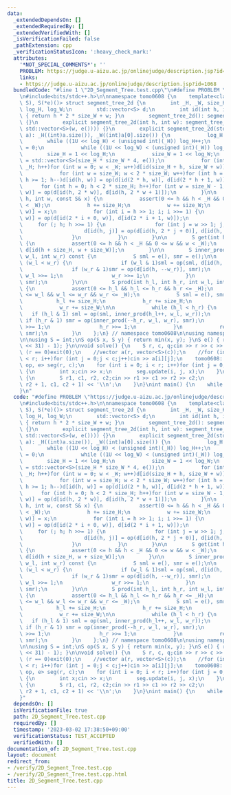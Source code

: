```yaml
---
data:
  _extendedDependsOn: []
  _extendedRequiredBy: []
  _extendedVerifiedWith: []
  _isVerificationFailed: false
  _pathExtension: cpp
  _verificationStatusIcon: ':heavy_check_mark:'
  attributes:
    '*NOT_SPECIAL_COMMENTS*': ''
    PROBLEM: https://judge.u-aizu.ac.jp/onlinejudge/description.jsp?id=1068
    links:
    - https://judge.u-aizu.ac.jp/onlinejudge/description.jsp?id=1068
  bundledCode: "#line 1 \"2D_Segment_Tree.test.cpp\"\n#define PROBLEM \"https://judge.u-aizu.ac.jp/onlinejudge/description.jsp?id=1068\"\
    \n#include<bits/stdc++.h>\n\nnamespace tomo0608 {\n    template<class S, S(*op)(S,\
    \ S), S(*e)()> struct segment_tree_2d {\n        int _H, _W, size_H, size_W, size,\
    \ log_H, log_W;\n        std::vector<S> d;\n        int id(int h, int w) const\
    \ { return h * 2 * size_W + w; }\n        segment_tree_2d(): segment_tree_2d(0)\
    \ {}\n        explicit segment_tree_2d(int h, int w): segment_tree_2d(std::vector<std::vector<S>>(h,\
    \ std::vector<S>(w, e()))) {}\n        explicit segment_tree_2d(std::vector<std::vector<S>>\
    \ a): _H((int)a.size()), _W((int)a[0].size()) {\n            log_H = 0;\n    \
    \        while ((1U << log_H) < (unsigned int)(_H)) log_H++;\n            log_W\
    \ = 0;\n            while ((1U << log_W) < (unsigned int)(_W)) log_W++;\n    \
    \        size_H = 1 << log_H;\n            size_W = 1 << log_W;\n            d\
    \ = std::vector<S>(size_H * size_W * 4, e());\n            for (int h = 0; h <\
    \ _H; h++)for (int w = 0; w < _W; w++)d[id(size_H + h, size_W + w)] = a[h][w];\n\
    \            for (int w = size_W; w < 2 * size_W; w++)for (int h = size_H - 1;\
    \ h >= 1; h--)d[id(h, w)] = op(d[id(2 * h, w)], d[id(2 * h + 1, w)]);\n      \
    \      for (int h = 0; h < 2 * size_H; h++)for (int w = size_W - 1; w >= 1; w--)d[id(h,\
    \ w)] = op(d[id(h, 2 * w)], d[id(h, 2 * w + 1)]);\n        }\n\n        void update(int\
    \ h, int w, const S& x) {\n            assert(0 <= h && h < _H && 0 <= w && w\
    \ < _W);\n            h += size_H;\n            w += size_W;\n            d[id(h,\
    \ w)] = x;\n            for (int i = h >> 1; i; i >>= 1) {\n                d[id(i,\
    \ w)] = op(d[id(2 * i + 0, w)], d[id(2 * i + 1, w)]);\n            }\n       \
    \     for (; h; h >>= 1) {\n                for (int j = w >> 1; j; j >>= 1) {\n\
    \                    d[id(h, j)] = op(d[id(h, 2 * j + 0)], d[id(h, 2 * j + 1)]);\n\
    \                }\n            }\n        }\n\n        S get(int h, int w)const\
    \ {\n            assert(0 <= h && h < _H && 0 <= w && w < _W);\n            return\
    \ d[id(h + size_H, w + size_W)];\n        }\n\n        S inner_prod(int h, int\
    \ w_l, int w_r) const {\n            S sml = e(), smr = e();\n\n            while\
    \ (w_l < w_r) {\n                if (w_l & 1)sml = op(sml, d[id(h, w_l++)]);\n\
    \                if (w_r & 1)smr = op(d[id(h, --w_r)], smr);\n               \
    \ w_l >>= 1;\n                w_r >>= 1;\n            }\n            return op(sml,\
    \ smr);\n        }\n\n        S prod(int h_l, int h_r, int w_l, int w_r) const\
    \ {\n            assert(0 <= h_l && h_l <= h_r && h_r <= _H);\n            assert(0\
    \ <= w_l && w_l <= w_r && w_r <= _W);\n            S sml = e(), smr = e();\n \
    \           h_l += size_H;\n            h_r += size_H;\n            w_l += size_W;\n\
    \            w_r += size_W;\n\n            while (h_l < h_r) {\n             \
    \   if (h_l & 1) sml = op(sml, inner_prod(h_l++, w_l, w_r));\n               \
    \ if (h_r & 1) smr = op(inner_prod(--h_r, w_l, w_r), smr);\n                h_l\
    \ >>= 1;\n                h_r >>= 1;\n            }\n            return op(sml,\
    \ smr);\n        }\n    };\n} // namespace tomo0608\n\nusing namespace std;\n\n\
    \n\nusing S = int;\nS op(S x, S y) { return min(x, y); }\nS e() { return int((1LL\
    \ << 31) - 1); }\n\nvoid solve() {\n    S r, c, q;cin >> r >> c >> q;\n    if\
    \ (r == 0)exit(0);\n    //vector a(r, vector<S>(c));\n    //for (int i = 0; i\
    \ < r; i++)for (int j = 0;j < c;j++)cin >> a[i][j];\n    tomo0608::segment_tree_2d<S,\
    \ op, e> seg(r, c);\n    for (int i = 0; i < r; i++)for (int j = 0;j < c;j++)\
    \ {\n        int x;cin >> x;\n        seg.update(i, j, x);\n    }\n    while (q--)\
    \ {\n        S r1, c1, r2, c2;cin >> r1 >> c1 >> r2 >> c2;\n        cout << seg.prod(r1,\
    \ r2 + 1, c1, c2 + 1) << '\\n';\n    }\n}\nint main() {\n    while (1)solve();\n\
    }\n"
  code: "#define PROBLEM \"https://judge.u-aizu.ac.jp/onlinejudge/description.jsp?id=1068\"\
    \n#include<bits/stdc++.h>\n\nnamespace tomo0608 {\n    template<class S, S(*op)(S,\
    \ S), S(*e)()> struct segment_tree_2d {\n        int _H, _W, size_H, size_W, size,\
    \ log_H, log_W;\n        std::vector<S> d;\n        int id(int h, int w) const\
    \ { return h * 2 * size_W + w; }\n        segment_tree_2d(): segment_tree_2d(0)\
    \ {}\n        explicit segment_tree_2d(int h, int w): segment_tree_2d(std::vector<std::vector<S>>(h,\
    \ std::vector<S>(w, e()))) {}\n        explicit segment_tree_2d(std::vector<std::vector<S>>\
    \ a): _H((int)a.size()), _W((int)a[0].size()) {\n            log_H = 0;\n    \
    \        while ((1U << log_H) < (unsigned int)(_H)) log_H++;\n            log_W\
    \ = 0;\n            while ((1U << log_W) < (unsigned int)(_W)) log_W++;\n    \
    \        size_H = 1 << log_H;\n            size_W = 1 << log_W;\n            d\
    \ = std::vector<S>(size_H * size_W * 4, e());\n            for (int h = 0; h <\
    \ _H; h++)for (int w = 0; w < _W; w++)d[id(size_H + h, size_W + w)] = a[h][w];\n\
    \            for (int w = size_W; w < 2 * size_W; w++)for (int h = size_H - 1;\
    \ h >= 1; h--)d[id(h, w)] = op(d[id(2 * h, w)], d[id(2 * h + 1, w)]);\n      \
    \      for (int h = 0; h < 2 * size_H; h++)for (int w = size_W - 1; w >= 1; w--)d[id(h,\
    \ w)] = op(d[id(h, 2 * w)], d[id(h, 2 * w + 1)]);\n        }\n\n        void update(int\
    \ h, int w, const S& x) {\n            assert(0 <= h && h < _H && 0 <= w && w\
    \ < _W);\n            h += size_H;\n            w += size_W;\n            d[id(h,\
    \ w)] = x;\n            for (int i = h >> 1; i; i >>= 1) {\n                d[id(i,\
    \ w)] = op(d[id(2 * i + 0, w)], d[id(2 * i + 1, w)]);\n            }\n       \
    \     for (; h; h >>= 1) {\n                for (int j = w >> 1; j; j >>= 1) {\n\
    \                    d[id(h, j)] = op(d[id(h, 2 * j + 0)], d[id(h, 2 * j + 1)]);\n\
    \                }\n            }\n        }\n\n        S get(int h, int w)const\
    \ {\n            assert(0 <= h && h < _H && 0 <= w && w < _W);\n            return\
    \ d[id(h + size_H, w + size_W)];\n        }\n\n        S inner_prod(int h, int\
    \ w_l, int w_r) const {\n            S sml = e(), smr = e();\n\n            while\
    \ (w_l < w_r) {\n                if (w_l & 1)sml = op(sml, d[id(h, w_l++)]);\n\
    \                if (w_r & 1)smr = op(d[id(h, --w_r)], smr);\n               \
    \ w_l >>= 1;\n                w_r >>= 1;\n            }\n            return op(sml,\
    \ smr);\n        }\n\n        S prod(int h_l, int h_r, int w_l, int w_r) const\
    \ {\n            assert(0 <= h_l && h_l <= h_r && h_r <= _H);\n            assert(0\
    \ <= w_l && w_l <= w_r && w_r <= _W);\n            S sml = e(), smr = e();\n \
    \           h_l += size_H;\n            h_r += size_H;\n            w_l += size_W;\n\
    \            w_r += size_W;\n\n            while (h_l < h_r) {\n             \
    \   if (h_l & 1) sml = op(sml, inner_prod(h_l++, w_l, w_r));\n               \
    \ if (h_r & 1) smr = op(inner_prod(--h_r, w_l, w_r), smr);\n                h_l\
    \ >>= 1;\n                h_r >>= 1;\n            }\n            return op(sml,\
    \ smr);\n        }\n    };\n} // namespace tomo0608\n\nusing namespace std;\n\n\
    \n\nusing S = int;\nS op(S x, S y) { return min(x, y); }\nS e() { return int((1LL\
    \ << 31) - 1); }\n\nvoid solve() {\n    S r, c, q;cin >> r >> c >> q;\n    if\
    \ (r == 0)exit(0);\n    //vector a(r, vector<S>(c));\n    //for (int i = 0; i\
    \ < r; i++)for (int j = 0;j < c;j++)cin >> a[i][j];\n    tomo0608::segment_tree_2d<S,\
    \ op, e> seg(r, c);\n    for (int i = 0; i < r; i++)for (int j = 0;j < c;j++)\
    \ {\n        int x;cin >> x;\n        seg.update(i, j, x);\n    }\n    while (q--)\
    \ {\n        S r1, c1, r2, c2;cin >> r1 >> c1 >> r2 >> c2;\n        cout << seg.prod(r1,\
    \ r2 + 1, c1, c2 + 1) << '\\n';\n    }\n}\nint main() {\n    while (1)solve();\n\
    }"
  dependsOn: []
  isVerificationFile: true
  path: 2D_Segment_Tree.test.cpp
  requiredBy: []
  timestamp: '2023-03-02 17:38:50+09:00'
  verificationStatus: TEST_ACCEPTED
  verifiedWith: []
documentation_of: 2D_Segment_Tree.test.cpp
layout: document
redirect_from:
- /verify/2D_Segment_Tree.test.cpp
- /verify/2D_Segment_Tree.test.cpp.html
title: 2D_Segment_Tree.test.cpp
---
```


